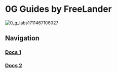 # 0G Guides by FreeLander

![0_g_labs1711467106027](https://github.com/user-attachments/assets/4fc741a1-f5c3-4da2-be75-5972d00c9bc8)

## Navigation

### [Docs 1]()

### [Docs 2]()
